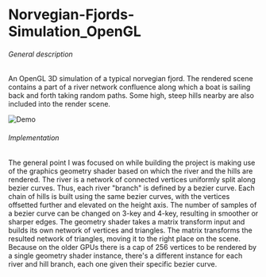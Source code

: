 # Norvegian-Fjords-Simulation_OpenGL

<h6> General description </h6>

An OpenGL 3D simulation of a typical norvegian fjord. The rendered scene contains a part of a river network confluence along which a boat is sailing back and forth taking random paths. Some high, steep hills nearby are also included into the render scene.

![Demo](https://github.com/BogdanPolitic/Demos/blob/main/Fjords_short_0.gif?raw=true)

<h6> Implementation </h6>

The general point I was focused on while building the project is making use of the graphics geometry shader based on which the river and the hills are rendered. The river is a network of connected vertices uniformly split along bezier curves. Thus, each river "branch" is defined by a bezier curve. Each chain of hills is built using the same bezier curves, with the vertices offsetted further and elevated on the height axis. The number of samples of a bezier curve can be changed on 3-key and 4-key, resulting in smoother or sharper edges.
The geometry shader takes a matrix transform input and builds its own network of vertices and triangles. The matrix transforms the resulted network of triangles, moving it to the right place on the scene.
Because on the older GPUs there is a cap of 256 vertices to be rendered by a single geometry shader instance, there's a different instance for each river and hill branch, each one given their specific bezier curve.
